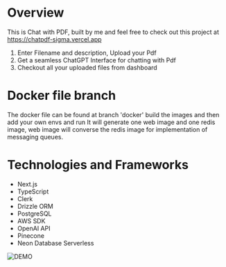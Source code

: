 # Overview

This is Chat with PDF, built by me and feel free to check out this project at https://chatpdf-sigma.vercel.app 

1) Enter Filename and description, Upload your Pdf
2) Get a seamless ChatGPT Interface for chatting with Pdf
3) Checkout all your uploaded files from dashboard

# Docker file branch

The docker file can be found at branch 'docker'
build the images and then add your own envs and run
It will generate one web image and one redis image, web image will converse the redis image for implementation of messaging queues.

# Technologies and Frameworks

- Next.js
- TypeScript
- Clerk
- Drizzle ORM
- PostgreSQL
- AWS SDK
- OpenAI API
- Pinecone
- Neon Database Serverless

![DEMO](https://www.loom.com/share/fc5a5e7e93614ba7afe61bb52614f5b0?sid=ad92134e-9e3f-49ae-a693-a1bc1f0967c3)
